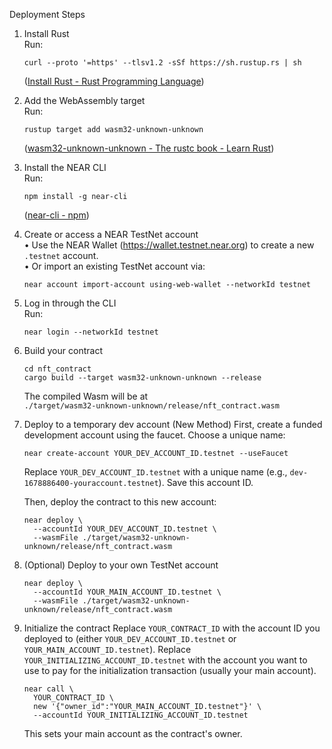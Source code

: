 Deployment Steps

1. Install Rust  
   Run:  
   ```
   curl --proto '=https' --tlsv1.2 -sSf https://sh.rustup.rs | sh
   ```  
    ([Install Rust - Rust Programming Language](https://www.rust-lang.org/tools/install?utm_source=chatgpt.com))

2. Add the WebAssembly target  
   Run:  
   ```
   rustup target add wasm32-unknown-unknown
   ```  
    ([wasm32-unknown-unknown - The rustc book - Learn Rust](https://doc.rust-lang.org/nightly/rustc/platform-support/wasm32-unknown-unknown.html?utm_source=chatgpt.com))

3. Install the NEAR CLI  
   Run:  
   ```
   npm install -g near-cli
   ```  
    ([near-cli - npm](https://www.npmjs.com/package/near-cli?utm_source=chatgpt.com))

4. Create or access a NEAR TestNet account  
   • Use the NEAR Wallet (https://wallet.testnet.near.org) to create a new `.testnet` account.  
   • Or import an existing TestNet account via:  
     ```
     near account import-account using-web-wallet --networkId testnet
     ```

5. Log in through the CLI  
   Run:  
   ```
   near login --networkId testnet
   ```

6. Build your contract  
   ```
   cd nft_contract
   cargo build --target wasm32-unknown-unknown --release
   ```  
   The compiled Wasm will be at  
   `./target/wasm32-unknown-unknown/release/nft_contract.wasm`

7. Deploy to a temporary dev account (New Method)
   First, create a funded development account using the faucet. Choose a unique name:
   ```
   near create-account YOUR_DEV_ACCOUNT_ID.testnet --useFaucet
   ```
   Replace `YOUR_DEV_ACCOUNT_ID.testnet` with a unique name (e.g., `dev-1678886400-youraccount.testnet`).
   Save this account ID.

   Then, deploy the contract to this new account:
   ```
   near deploy \
     --accountId YOUR_DEV_ACCOUNT_ID.testnet \
     --wasmFile ./target/wasm32-unknown-unknown/release/nft_contract.wasm
   ```

8. (Optional) Deploy to your own TestNet account
   ```
   near deploy \
     --accountId YOUR_MAIN_ACCOUNT_ID.testnet \
     --wasmFile ./target/wasm32-unknown-unknown/release/nft_contract.wasm
   ```

9. Initialize the contract
   Replace `YOUR_CONTRACT_ID` with the account ID you deployed to (either `YOUR_DEV_ACCOUNT_ID.testnet` or `YOUR_MAIN_ACCOUNT_ID.testnet`).
   Replace `YOUR_INITIALIZING_ACCOUNT_ID.testnet` with the account you want to use to pay for the initialization transaction (usually your main account).
   ```
   near call \
     YOUR_CONTRACT_ID \
     new '{"owner_id":"YOUR_MAIN_ACCOUNT_ID.testnet"}' \
     --accountId YOUR_INITIALIZING_ACCOUNT_ID.testnet
   ```
   This sets your main account as the contract's owner.